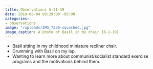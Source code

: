 ```yaml
---
title: Observations 5-31-19
date: 2019-06-04 09:29:00 -05:00
categories:
- observations
image: "/uploads/IMG_7336-squashed.jpg"
image_caption: A photo of Basil in my chair [6-1-19].
---
```


- Basil sitting in my childhood miniature recliner chair.
- Drumming with Basil on my lap.
- Wanting to learn more about communist/socialist standard exercise programs and the motivations behind them.